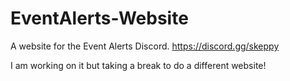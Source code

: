 # EventAlerts-Website
A website for the Event Alerts Discord. https://discord.gg/skeppy

I am working on it but taking a break to do a different website!